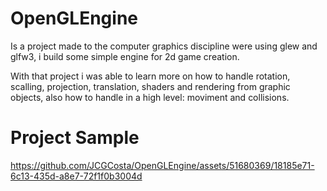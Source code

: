 # OpenGLEngine
Is a project made to the computer graphics discipline were using glew and glfw3, i build some simple engine for 2d game creation.

With that project i was able to learn more on how to handle rotation, scalling, projection, translation, shaders and rendering from graphic objects, also how to handle in a high level: moviment and collisions.

# Project Sample

https://github.com/JCGCosta/OpenGLEngine/assets/51680369/18185e71-6c13-435d-a8e7-72f1f0b3004d
